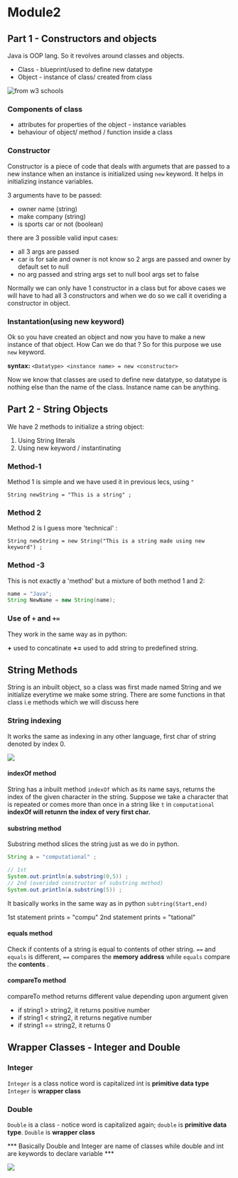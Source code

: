 # Module2 

## Part 1 - Constructors and objects

Java is OOP lang. So it revolves around classes and objects.

- Class - blueprint/used to define new datatype 
- Object - instance of class/ created from class

![from w3 schools](https://user-images.githubusercontent.com/30211412/117099959-21dd9e00-ad90-11eb-96e3-e5eb547d25cf.png)


### Components of class 

- attributes for properties of the object - instance variables 
- behaviour of object/ method / function inside a class 

### Constructor

Constructor is a piece of code that deals with argumets that are passed to a new instance when an instance is initialized using `new` keyword. It helps in initializing instance variables.

3 arguments have to be passed: 
- owner name (string)
- make company (string)
- is sports car or not (boolean)
    
there are 3 possible valid input cases: 
- all 3 args are passed 
- car is for sale and owner is not know so 2 args are passed and owner by default set to null 
- no arg passed and string args set to null bool args set to false 
 
Normally we can only have 1 constructor in a class but for above cases we will have to had all 3 constructors and when we do so we call it overiding a constructor in object. 


### Instantation(using new keyword) 

Ok so you have created an object and now you have to make a new instance of that object. How Can we do that ? 
So for this purpose we use `new` keyword. 

**syntax:** `<Datatype> <instance name> = new <constructor>`

Now we know that classes are used to define new datatype, so datatype is nothing else than the name of the class. Instance name can be anything. 

## Part 2 - String Objects

We have 2 methods to initialize a string object: 

1. Using String literals
2. Using new keyword / instantinating

### Method-1

Method 1 is simple and we have used it in previous lecs, using `"` 

`String newString = "This is a string" ;`

### Method 2 

Method 2 is I guess more 'technical' : 

`String newString = new String("This is a string made using new keyword") ; `

### Method -3 

This is not exactly a 'method' but a mixture of both method 1 and 2: 

```java
name = "Java"; 
String NewName = new String(name);
```
### Use of `+` and `+=` 

They work in the same way as in python: 

**+** used to concatinate 
**+=** used to add string to predefined string. 

## String Methods 

String is an inbuilt object, so a class was first made named String and we initialize everytime we make some string. There are some functions in that class i.e methods which we will discuss here

### String indexing 
It works the same as indexing in any other language, first char of string denoted by index 0. 

![](https://user-images.githubusercontent.com/30211412/117084171-1ffde580-ad64-11eb-8277-8ae87b133a9d.png)

#### indexOf method

String has a inbuilt method `indexOf` which as its name says, returns the index of the given character in the string. Suppose we take a character that is repeated 
or comes more than once in a string like `t` in `computational` **indexOf will retunrn the index of very first char.**

#### substring method 

Substring method slices the string just as we do in python. 

```java
String a = "computational" ; 

// 1st  
System.out.println(a.substring(0,5)) ; 
// 2nd (overided constructor of substring method)
System.out.println(a.substring(5)) ;
```

It basically works in the same way as in python `subtring(Start,end)` 

1st statement prints = "compu"
2nd statement prints = "tational"

#### equals method 
Check if contents of a string is equal to contents of other string. `==` and `equals` is different, `==` compares the **memory address** while `equals` compare the **contents** . 

#### compareTo method 
compareTo method returns different value depending upon argument given 

- if string1 > string2, it returns positive number  
- if string1 < string2, it returns negative number  
- if string1 == string2, it returns 0

## Wrapper Classes - Integer and Double

### Integer

`Integer` is a class notice word is capitalized
int is **primitive data type**
`Integer` is **wrapper class**

### Double 

`Double` is a class - notice word is capitalized
again; 
`double` is **primitive data type**.
`Double` is **wrapper class** 

*** Basically Double and Integer are name of classes while double and int are keywords to declare variable ***


![](https://user-images.githubusercontent.com/30211412/117119510-ccb18480-adaf-11eb-813d-9d2ea86e5613.png)


